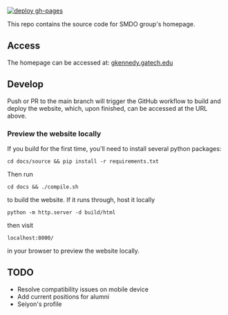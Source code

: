 [![deploy gh-pages](https://github.com/smdogroup/smdo-homepage/actions/workflows/deploy.yml/badge.svg)](https://github.com/smdogroup/smdo-homepage/actions/workflows/deploy.yml)

This repo contains the source code for SMDO group's homepage.

## Access
The homepage can be accessed at: [gkennedy.gatech.edu](gkennedy.gatech.edu)



## Develop
Push or PR to the main branch will trigger the GitHub workflow to build and
deploy the website, which, upon finished, can be accessed at the URL above.


### Preview the website locally
If you build for the first time, you'll need to install several python packages:
```
cd docs/source && pip install -r requirements.txt
```
Then run
```
cd docs && ./compile.sh
```
to build the website.
If it runs through, host it locally
```
python -m http.server -d build/html
```
then visit
```
localhost:8000/
```
in your browser to preview the website locally.


## TODO
- Resolve compatibility issues on mobile device
- Add current positions for alumni
- Seiyon's profile
